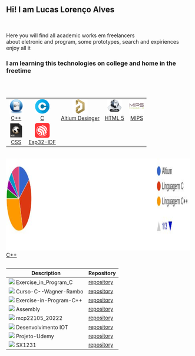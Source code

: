 

<!--comentario-->
<!--Saudaçoes-->
<h2>Hi! I am Lucas Lorenço Alves</h2><br>
<!--
<h3>I'm currently working on <img src= "https://github.com/GitHubAlves/MySite/blob/main/imagens/%C3%ADndicehomp.jpg" width="30" height="30"/>with the Hardware</h3>
<h3>And i am learning this technologies </h3><br>
-->
<!--quabra de linha-->

<p>
  Here you will find all academic works em freelancers<br>
  about eletronic and program, some prototypes, search and expiriences
  enjoy all it
</p>
<h3>I am learning this technologies on college and home in the freetime</h3><br>
<br />
<!--Tabela-->
<table cellspacing="5" cellpadding="5" width="100%">
  <tr> <!--Inicio Quadrado da tabela-linha-->
       <td align="center">
          <a href="https://www.linkedin.com/in/lucas-loren%C3%A7o-alves-4206b9201/">
          <img src="https://github.com/GitHubAlves/MySite/blob/main/imagens/C%2B%2B.png" width="40" height="40"/><br>C++
          </a>
       </td><!--Fim da primeira linha da tabela-->
    <td align="center">
      <a href="https://www.linkedin.com/in/lucas-loren%C3%A7o-alves-4206b9201/">
        <img src="https://github.com/GitHubAlves/MySite/blob/main/imagens/C.png" width="40" height="40"/><br>C
      </a>  
    </td>
    <td align="center">
      <a href="https://www.linkedin.com/in/lucas-loren%C3%A7o-alves-4206b9201/">
        <img src="https://github.com/GitHubAlves/MySite/blob/main/imagens/altium-designer.png" width="40" height="40"/><br>Altium Desinger
      </a>  
    </td>
    <td align="center">
      <a href="https://www.linkedin.com/in/lucas-loren%C3%A7o-alves-4206b9201/">
        <img src="https://github.com/GitHubAlves/MySite/blob/main/imagens/html-5.png" width="40" height="40"><br>HTML 5
      </a>  
    </td>
    <td align="center">
      <a href="-----------------">
        <img src="https://github.com/GitHubAlves/MySite/blob/main/imagens/MIPS-destaque.png.webp" width="40" height="40"><br>MIPS
      </a>
    </td>

  </tr><!--Fim da linha da tabela-->
  
  <tr> <!--Nova linha da tabela-->
    <td align="center">
      <a href="-------------------">
        <img src="https://github.com/GitHubAlves/MySite/blob/main/imagens/CSS.png"  width="40" height="40"/><br>CSS
      </a>  
    </td>
    <td align="center">
      <a href="------------------">
        <img src="https://github.com/GitHubAlves/MySite/blob/main/imagens/espressif_icon_130944.png" width="40" height="40"/><br>Esp32-IDF
      </a>  
    </td>
  
</table>

<br>

<table align="left" cellspacing="0" cellpadding="0" width="100%">
 
  <!--Inicio Grafico-->
  <a href="https://githubalves.github.io/MySite/fotos.html">
          <img src="https://github.com/GitHubAlves/MySite/blob/main/imagens/Grafico.JPG" width="500" height="250"/><br>C++
  </a>
  <!--Fim Grafico-->
</table>  <!--inicio da tabela dos repositórios-->

| Description                                                              | Repository                                                                | 
| ------------------------------------------------------------------------ | ------------------------------------------------------------------------- | 
| ![](/assets/img/git-repository-line.svg) Exercise_in_Program_C           | [repository](https://github.com/GitHubAlves/Exercise_in_Program_C)        |                                                                                
| ![](/assets/img/git-repository-line.svg) Curso-C--Wagner-Rambo           | [repository](https://github.com/GitHubAlves/Curso-C--Wagner-Rambo)        |                                
| ![](/assets/img/git-repository-line.svg) Exercise-in-Program-C++         | [repository](https://github.com/GitHubAlves/Exercise-in-Program-C-)       |                                
| ![](/assets/img/git-repository-line.svg) Assembly                        | [repository](https://github.com/GitHubAlves/Assembly_)                    |  
| ![](/assets/img/git-repository-line.svg) mcp22105_20222                  | [repository](https://github.com/GitHubAlves/mcp22105_20222)               |
| ![](/assets/img/git-repository-line.svg) Desenvolvimento IOT             | [repository](https://github.com/GitHubAlves/LoraSX1276)                   |
| ![](/assets/img/git-repository-line.svg) Projeto-Udemy                   | [repository](https://github.com/GitHubAlves/Projeto-Udemy)                |
| ![](/assets/img/git-repository-line.svg) SX1231                          | [repository](https://github.com/GitHubAlves/SX1231)                       |



